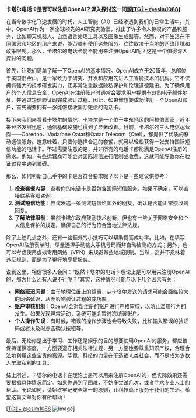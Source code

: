 **卡塔尔电话卡是否可以注册OpenAI？深入探讨这一问题[[TG💪+ @esim1088](https://t.me/s/esim1088)]**

在当今数字化飞速发展的时代，人工智能（AI）已经渗透到我们的日常生活中。其中，OpenAI作为一家全球领先的AI研究实验室，推出了许多令人惊叹的产品和服务，比如聊天机器人、自然语言处理工具以及图像生成器等。然而，对于生活在不同国家和地区的用户来说，能否顺利使用这些服务，往往取决于当地的网络环境和政策限制。那么，卡塔尔的电话卡能不能用来注册OpenAI呢？这是一个值得深入探讨的问题。

首先，让我们简单了解一下OpenAI的基本情况。OpenAI成立于2015年，总部位于美国旧金山，是一家致力于研究、开发和应用先进人工智能技术的机构。它不仅拥有强大的技术研发实力，还非常注重数据隐私保护和伦理道德建设。为了确保用户的个人信息安全，OpenAI在注册账户时通常会要求用户提供有效的电子邮件地址，并通过短信验证码完成验证过程。因此，如果你想要成功注册一个OpenAI账户，首先需要拥有一张能够接收国际短信的电话卡。

接下来我们来看看卡塔尔的情况。卡塔尔是一个位于中东地区的阿拉伯国家，近年来经济发展迅速，通信基础设施也得到了显著改善。目前，卡塔尔的三大电信运营商——Ooredoo、Vodafone Qatar和Qatar Telecom（Qtel），都提供了优质的移动通信服务。这意味着，只要你选择合适的套餐，就可以轻松获得一张支持国际短信功能的电话卡。不过需要注意的是，并非所有的电话卡都能满足OpenAI注册的需求。例如，有些运营商可能会对国际短信进行限制或收费，这就可能导致你在验证过程中遇到障碍。

那么，如何判断自己手中的卡是否符合要求呢？以下是一些建议供参考：

1. **检查套餐内容**：查看你的电话卡是否包含国际短信服务。如果不确定，可以直接联系客服咨询。
2. **测试短信功能**：尝试发送一条测试短信给国外的朋友，确认是否能正常接收到回复。
3. **了解法律限制**：虽然卡塔尔政府鼓励技术创新，但也有一些关于网络安全和个人信息保护的规定。确保自己的行为符合当地法律法规。

除了上述几点之外，还有一些额外的小技巧可以帮助提高成功率。比如，在填写OpenAI注册表单时，尽量选择手动输入手机号码而非自动检测的方式；另外，也可以考虑使用虚拟专用网络（VPN）来规避某些地域限制。当然，这并不意味着违反规则，而是为了更好地享受服务。

说到这里，相信很多人会问：“既然卡塔尔的电话卡理论上是可以用来注册OpenAI的，那为什么还有人说不行呢？”其实，这种情况可能与以下几个因素有关：

- **网络延迟问题**：由于地理位置上的距离，从卡塔尔发送的请求可能会面临较大的网络延迟，从而影响验证过程的成功率。
- **账户审核机制**：OpenAI会对新注册的账户进行严格审核，以防止滥用行为的发生。如果发现异常活动，系统可能会暂时冻结该账户。
- **个人操作失误**：有时候，错误的操作步骤也会导致失败，比如输入错误的验证码或者未及时点击确认按钮等。

最后，无论你是出于学习、工作还是娱乐的目的想要使用OpenAI的服务，都应该保持谨慎态度。一方面要遵守相关法律法规，另一方面也要尊重知识产权，合理合法地利用这些宝贵的资源。毕竟，科技的力量在于造福人类社会，而不是成为少数人牟取私利的工具。

综上所述，卡塔尔的电话卡在理论上是可以用来注册OpenAI的，但实际效果还需要根据具体情况而定。如果你遇到了困难，不妨多尝试几次，或者寻求专业人士的帮助。无论如何，请始终牢记安全第一的原则，让科技真正服务于我们的生活。希望这篇文章对你有所帮助！

[[TG💪+ @esim1088](https://t.me/s/esim1088) ![Image](https://i.postimg.cc/4NQfJmqS/Snipaste-2025-05-13-00-14-12.png)]